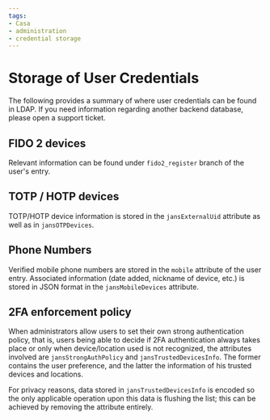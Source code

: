```yaml
---
tags:
- Casa
- administration
- credential storage
---
```


# Storage of User Credentials

The following provides a summary of where user credentials can be found in LDAP. If you need information regarding another backend database, please open a support ticket.

## FIDO 2 devices
Relevant information can be found under `fido2_register` branch of the user's entry.

## TOTP / HOTP devices
TOTP/HOTP device information is stored in the `jansExternalUid` attribute as well as in `jansOTPDevices`.

## Phone Numbers
Verified mobile phone numbers are stored in the `mobile` attribute of the user entry. Associated information (date added, nickname of device, etc.) is stored in JSON format in the `jansMobileDevices` attribute.

## 2FA enforcement policy

When administrators allow users to set their own strong authentication policy, that is, users being able to decide if 2FA authentication always takes place or only when device/location used is not recognized, the attributes involved are `jansStrongAuthPolicy` and `jansTrustedDevicesInfo`. The former contains the user preference, and the latter the information of his trusted devices and locations. 

For privacy reasons, data stored in `jansTrustedDevicesInfo` is encoded so the only applicable operation upon this data is flushing the list; this can be achieved by removing the attribute entirely.
